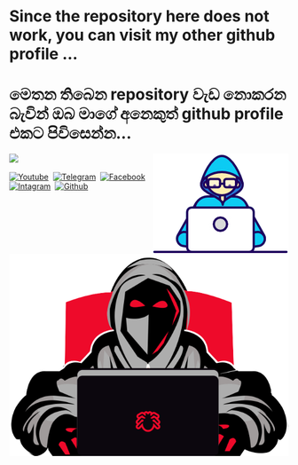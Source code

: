# Since the repository here does not work, you can visit my other github profile ...
# මෙතන තිබෙන repository  වැඩ නොකරන බැවින් ඔබ මාගේ අනෙකුත් github profile එකට පිවිසෙන්න...
<img align="right" src="https://github.com/RazorKenway/RazorKenway/raw/main/Developer.gif" style="max-width:100%;">
<a href="https://github.com/youtubeslgeekshow"><img src="https://telegra.ph/file/8fb895239183bf8a0c75a.jpg"></a>


[![Youtube](https://img.shields.io/badge/YouTube%20Channel-ff0000?style=flat&labelColor=224242&logoColor=white&for-the-badge&logo=youtube)](https://www.youtube.com/channel/UCvYfJcTr8RY72dIapzMqFQA?sub_confirmation=1)&nbsp;
[![Telegram](https://img.shields.io/badge/slbotzone%20Team-003245?style=flat&labelColor=224242&logoColor=white&for-the-badge&logo=telegram)](https://t.me/slbotzone)&nbsp;
[![Facebook](https://img.shields.io/badge/Follow%20me%20on%20Facebook-2533cf?style=flat&labelColor=224242&logoColor=white&for-the-badge&logo=facebook)](https://www.facebook.com/SL-Geek-Show-yt-103654258471929/)&nbsp;
[![Intagram](https://img.shields.io/badge/Follow%20me%20on%20Instagram-4d267a?style=style=flat&labelColor=224242&logoColor=white&for-the-badge&logo=instagram)](https://www.instagram.com/sl_geek_show/)&nbsp;
[![Github](https://img.shields.io/badge/Github-000000?style=style=flat&labelColor=224242&logoColor=white&for-the-badge&logo=github)](https://github.com/youtubeslgeekshow) 

<img src="https://github.com/rixon-cochi/rixon-cochi/raw/main/IMG/Hack-This-SIte-Basic-9-ngr-5QXatUvRfM.gif" style="max-width:100%;">





